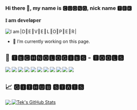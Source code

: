 ### Hi there 👋, my name is 🅲🆄🅾🅽🅶, nick name 🆃🅴🅺
#### 𝕀 𝕒𝕞 𝕕𝕖𝕧𝕖𝕝𝕠𝕡𝕖𝕣
![I am 🄳🄴🅅🄴🄻🄾🄿🄴🅁](https://raw.githubusercontent.com/duongvancuong/duongvancuong/master/coder.gif)


- 🔭 I’m currently working on this page. 


## 🔧 🆃🅴🅲🅷🅽🅾🅻🅾🅶🅸🅴🆂 - 🆃🅾🅾🅻🆂
![](https://img.shields.io/badge/Code-Ruby-informational?style=flat&logo=ruby&logoColor=white&color=CC342D)
![](https://img.shields.io/badge/Code-Rails-informational?style=flat&logo=ruby-on-rails&logoColor=white&color=CC342D)
![](https://img.shields.io/badge/Code-Javascript-informational?style=flat&logo=javascript&logoColor=F7DF1E&color=F7DF1E)
![](https://img.shields.io/badge/Code-React-informational?style=flat&logo=react&logoColor=61DAFB&color=61DAFB)
![](https://img.shields.io/badge/Code-Vue-informational?style=flat&logo=vue.js&logoColor=4FC08D&color=4FC08D)
![](https://img.shields.io/badge/Shell-Bash-informational?style=flat&logo=gnu-bash&logoColor=white&color=2bbc8a)
![](https://img.shields.io/badge/Tools-Mysql-informational?style=flat&logo=mysql&logoColor=white&color=4479A1)
![](https://img.shields.io/badge/Tools-Docker-informational?style=flat&logo=docker&logoColor=2496ED&color=2496ED)
![](https://img.shields.io/badge/Tools-Ansible-informational?style=flat&logo=Ansible&logoColor=EE0000&color=EE0000)
![](https://img.shields.io/badge/Tools-Vim-informational?style=flat&logo=vim&logoColor=019733&color=019733)
![](https://img.shields.io/badge/Clould-AWS-informational?style=flat&logo=amazon-aws&logoColor=white&color=232F3E)


## &#x1f4c8; 🅶🅸🆃🅷🆄🅱 🆂🆃🅰🆃🆂

<a href="https://github.com/duongvancuong/duongvancuong">
  <img align="center" src="https://github-readme-stats.vercel.app/api/top-langs/?username=duongvancuong&hide=html,css&title_color=ffffff&text_color=c9cacc&icon_color=2bbc8a&bg_color=1d1f21" />
</a>
<a href="https://github.com/duongvancuong/duongvancuong">
  <img align="center" src="https://github-readme-stats.vercel.app/api?username=duongvancuong&count_private=true&show_icons=true&theme=radical" alt="Tek's GitHub Stats" />
</a>  

<!-- links to social media icons -->

<!-- icons with padding -->


<!-- links to your social media accounts -->


<!-- Resources -->
<!-- Icons: https://simpleicons.org/ -->
<!-- GitHub Stats: https://github.com/anuraghazra/github-readme-stats -->
<!-- Emojis: https://emojipedia.org/emoji/ -->
<!-- HTML Emojis: https://www.fileformat.info/index.htm -->
<!-- Shields: https://shields.io/ -->
<!-- Awesome GitHub Profile README: https://github.com/abhisheknaiidu/awesome-github-profile-readme -->
